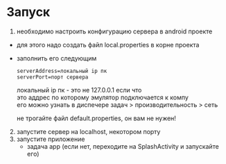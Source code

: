 # Запуск

1. необходимо настроить конфигурацию сервера в android проекте
  * для этого надо создать файл local.properties в корне проекта
  * заполнить его следующим
    ```
    serverAddress=локальный ip пк
    serverPort=порт сервера
    ```
    локальный ip пк - это не 127.0.0.1 если что  
    это аддрес по которому эмулятор подключается к компу  
    его можно узнать в диспечере задач > производительность > сеть
    
    не трогайте файл default.properties, он вам не нужен!  

2. запустите сервер на localhost, некотором порту
3. запустите приложение
   * задача app (если нет, переходите на SplashActivity и запускайте его)
